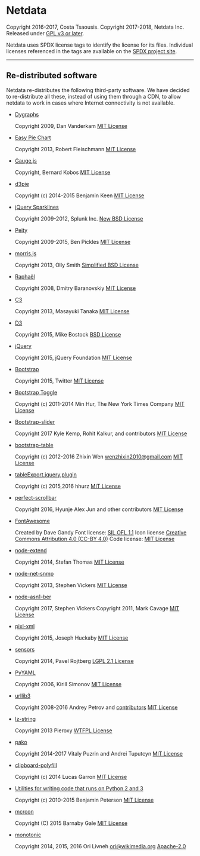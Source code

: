 # Netdata

Copyright 2016-2017, Costa Tsaousis.
Copyright 2017-2018, Netdata Inc.
Released under [GPL v3 or later](http://www.gnu.org/licenses/gpl-3.0.en.html).

Netdata uses SPDX license tags to identify the license for its files.
Individual licenses referenced in the tags are available on the [SPDX project site](http://spdx.org/licenses/).

---

## Re-distributed software

Netdata re-distributes the following third-party software.
We have decided to re-distribute all these, instead of using them
through a CDN, to allow netdata to work in cases where Internet
connectivity is not available.

- [Dygraphs](http://dygraphs.com/)

    Copyright 2009, Dan Vanderkam
    [MIT License](http://dygraphs.com/legal.html)


- [Easy Pie Chart](https://rendro.github.io/easy-pie-chart/)

    Copyright 2013, Robert Fleischmann
    [MIT License](https://github.com/rendro/easy-pie-chart/blob/master/LICENSE)


- [Gauge.js](http://bernii.github.io/gauge.js/)

    Copyright, Bernard Kobos
    [MIT License](http://bernii.github.io/gauge.js/)


- [d3pie](https://github.com/benkeen/d3pie)

    Copyright (c) 2014-2015 Benjamin Keen
    [MIT License](https://github.com/benkeen/d3pie/blob/master/LICENSE)


- [jQuery Sparklines](http://omnipotent.net/jquery.sparkline/)

    Copyright 2009-2012, Splunk Inc.
    [New BSD License](http://opensource.org/licenses/BSD-3-Clause)


- [Peity](http://benpickles.github.io/peity/)

    Copyright 2009-2015, Ben Pickles
    [MIT License](https://github.com/benpickles/peity/blob/master/LICENCE)


- [morris.js](http://morrisjs.github.io/morris.js/)

    Copyright 2013, Olly Smith
    [Simplified BSD License](http://morrisjs.github.io/morris.js/)


- [Raphaël](http://dmitrybaranovskiy.github.io/raphael/)

    Copyright 2008, Dmitry Baranovskiy
    [MIT License](http://dmitrybaranovskiy.github.io/raphael/license.html)


- [C3](http://c3js.org/)

    Copyright 2013, Masayuki Tanaka
    [MIT License](https://github.com/masayuki0812/c3/blob/master/LICENSE)


- [D3](http://d3js.org/)

    Copyright 2015, Mike Bostock
    [BSD License](http://opensource.org/licenses/BSD-3-Clause)


- [jQuery](https://jquery.org/)

    Copyright 2015, jQuery Foundation
    [MIT License](https://jquery.org/license/)


- [Bootstrap](http://getbootstrap.com/getting-started/)

    Copyright 2015, Twitter
    [MIT License](http://getbootstrap.com/getting-started/#license-faqs)


- [Bootstrap Toggle](http://www.bootstraptoggle.com/)

    Copyright (c) 2011-2014 Min Hur, The New York Times Company
    [MIT License](https://github.com/minhur/bootstrap-toggle/blob/master/LICENSE)


- [Bootstrap-slider](http://seiyria.com/bootstrap-slider/)

    Copyright 2017 Kyle Kemp, Rohit Kalkur, and contributors
    [MIT License](https://github.com/seiyria/bootstrap-slider/blob/master/LICENSE.md)


- [bootstrap-table](http://bootstrap-table.wenzhixin.net.cn/)

    Copyright (c) 2012-2016 Zhixin Wen <wenzhixin2010@gmail.com>
    [MIT License](https://github.com/wenzhixin/bootstrap-table/blob/master/LICENSE)


- [tableExport.jquery.plugin](https://github.com/hhurz/tableExport.jquery.plugin)

    Copyright (c) 2015,2016 hhurz
    [MIT License](http://rawgit.com/hhurz/tableExport.jquery.plugin/master/tableExport.js)


- [perfect-scrollbar](https://jamesflorentino.github.io/nanoScrollerJS/)

    Copyright 2016, Hyunje Alex Jun and other contributors
    [MIT License](https://github.com/noraesae/perfect-scrollbar/blob/master/LICENSE)


- [FontAwesome](https://fortawesome.github.io/Font-Awesome/)

    Created by Dave Gandy
    Font license: [SIL OFL 1.1](http://scripts.sil.org/OFL)
    Icon license [Creative Commons Attribution 4.0 (CC-BY 4.0)](https://creativecommons.org/licenses/by/4.0/)
    Code license: [MIT License](http://opensource.org/licenses/mit-license.html)


- [node-extend](https://github.com/justmoon/node-extend)

    Copyright 2014, Stefan Thomas
    [MIT License](https://github.com/justmoon/node-extend/blob/master/LICENSE)


- [node-net-snmp](https://github.com/stephenwvickers/node-net-snmp)

    Copyright 2013, Stephen Vickers
    [MIT License](https://github.com/stephenwvickers/node-net-snmp)


- [node-asn1-ber](https://github.com/stephenwvickers/node-asn1-ber)

    Copyright 2017, Stephen Vickers
    Copyright 2011, Mark Cavage
    [MIT License](https://github.com/stephenwvickers/node-asn1-ber)


- [pixl-xml](https://github.com/jhuckaby/pixl-xml)

    Copyright 2015, Joseph Huckaby
    [MIT License](https://github.com/jhuckaby/pixl-xml)


- [sensors](https://github.com/paroj/sensors.py)

    Copyright 2014, Pavel Rojtberg
    [LGPL 2.1 License](http://opensource.org/licenses/LGPL-2.1)


- [PyYAML](https://bitbucket.org/blackjack/pysensors)

    Copyright 2006, Kirill Simonov
    [MIT License](https://github.com/yaml/pyyaml)


- [urllib3](https://github.com/shazow/urllib3)

    Copyright 2008-2016 Andrey Petrov and [contributors](https://github.com/shazow/urllib3/blob/master/CONTRIBUTORS.txt)
    [MIT License](https://github.com/shazow/urllib3/blob/master/LICENSE.txt)


- [lz-string](http://pieroxy.net/blog/pages/lz-string/index.html)

    Copyright 2013 Pieroxy
    [WTFPL License](http://pieroxy.net/blog/pages/lz-string/index.html#inline_menu_10)


- [pako](http://nodeca.github.io/pako/)

    Copyright 2014-2017 Vitaly Puzrin and Andrei Tuputcyn
    [MIT License](https://github.com/nodeca/pako/blob/master/LICENSE)


- [clipboard-polyfill](https://github.com/lgarron/clipboard-polyfill)

    Copyright (c) 2014 Lucas Garron
    [MIT License](https://github.com/lgarron/clipboard-polyfill/blob/master/LICENSE.md)


- [Utilities for writing code that runs on Python 2 and 3](collectors/python.d.plugin/python_modules/urllib3/packages/six.py)

    Copyright (c) 2010-2015 Benjamin Peterson
    [MIT License](https://github.com/benjaminp/six/blob/master/LICENSE)


- [mcrcon](https://github.com/barneygale/MCRcon)

    Copyright (C) 2015 Barnaby Gale
    [MIT License](https://raw.githubusercontent.com/barneygale/MCRcon/master/COPYING.txt)

- [monotonic](https://github.com/atdt/monotonic)

    Copyright 2014, 2015, 2016 Ori Livneh <ori@wikimedia.org>
    [Apache-2.0](http://www.apache.org/licenses/LICENSE-2.0)
